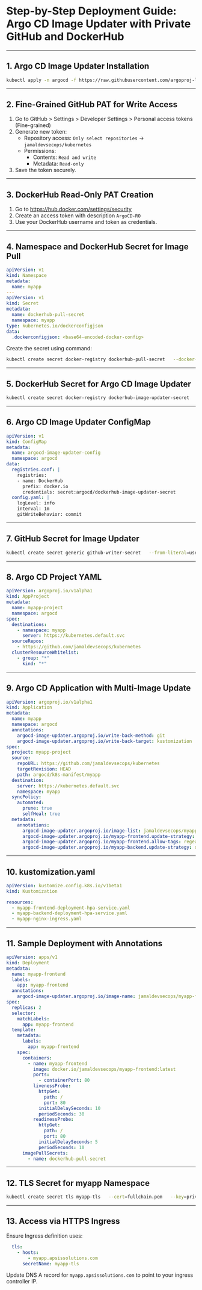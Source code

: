 
# Step-by-Step Deployment Guide: Argo CD Image Updater with Private GitHub and DockerHub

---
## 1. Argo CD Image Updater Installation

```bash
kubectl apply -n argocd -f https://raw.githubusercontent.com/argoproj-labs/argocd-image-updater/master/manifests/install.yaml
```

---
## 2. Fine-Grained GitHub PAT for Write Access

1. Go to GitHub > Settings > Developer Settings > Personal access tokens (Fine-grained)
2. Generate new token:
   - Repository access: `Only select repositories` → `jamaldevsecops/kubernetes`
   - Permissions:
     - Contents: `Read and write`
     - Metadata: `Read-only`
3. Save the token securely.

---
## 3. DockerHub Read-Only PAT Creation

1. Go to https://hub.docker.com/settings/security
2. Create an access token with description `ArgoCD-RO`
3. Use your DockerHub username and token as credentials.

---
## 4. Namespace and DockerHub Secret for Image Pull

```yaml
apiVersion: v1
kind: Namespace
metadata:
  name: myapp
---
apiVersion: v1
kind: Secret
metadata:
  name: dockerhub-pull-secret
  namespace: myapp
type: kubernetes.io/dockerconfigjson
data:
  .dockerconfigjson: <base64-encoded-docker-config>
```

Create the secret using command:
```bash
kubectl create secret docker-registry dockerhub-pull-secret   --docker-username=<username>   --docker-password=<token>   --docker-server=https://index.docker.io/v1/   --namespace=myapp
```

---
## 5. DockerHub Secret for Argo CD Image Updater

```bash
kubectl create secret docker-registry dockerhub-image-updater-secret   --docker-username=<username>   --docker-password=<token>   --docker-server=https://index.docker.io/v1/   -n argocd
```

---
## 6. Argo CD Image Updater ConfigMap

```yaml
apiVersion: v1
kind: ConfigMap
metadata:
  name: argocd-image-updater-config
  namespace: argocd
data:
  registries.conf: |
    registries:
    - name: DockerHub
      prefix: docker.io
      credentials: secret:argocd/dockerhub-image-updater-secret
  config.yaml: |
    logLevel: info
    interval: 1m
    gitWriteBehavior: commit
```

---
## 7. GitHub Secret for Image Updater

```bash
kubectl create secret generic github-writer-secret   --from-literal=username=jamaldevsecops   --from-literal=password=<GITHUB_FINE_GRAINED_PAT>   -n argocd
```

---
## 8. Argo CD Project YAML

```yaml
apiVersion: argoproj.io/v1alpha1
kind: AppProject
metadata:
  name: myapp-project
  namespace: argocd
spec:
  destinations:
    - namespace: myapp
      server: https://kubernetes.default.svc
  sourceRepos:
    - https://github.com/jamaldevsecops/kubernetes
  clusterResourceWhitelist:
    - group: "*"
      kind: "*"
```

---
## 9. Argo CD Application with Multi-Image Update

```yaml
apiVersion: argoproj.io/v1alpha1
kind: Application
metadata:
  name: myapp
  namespace: argocd
  annotations:
    argocd-image-updater.argoproj.io/write-back-method: git
    argocd-image-updater.argoproj.io/write-back-target: kustomization
spec:
  project: myapp-project
  source:
    repoURL: https://github.com/jamaldevsecops/kubernetes
    targetRevision: HEAD
    path: argocd/k8s-manifest/myapp
  destination:
    server: https://kubernetes.default.svc
    namespace: myapp
  syncPolicy:
    automated:
      prune: true
      selfHeal: true
  metadata:
    annotations:
      argocd-image-updater.argoproj.io/image-list: jamaldevsecops/myapp-frontend,jamaldevsecops/myapp-backend
      argocd-image-updater.argoproj.io/myapp-frontend.update-strategy: semver
      argocd-image-updater.argoproj.io/myapp-frontend.allow-tags: regexp:^v1\..*
      argocd-image-updater.argoproj.io/myapp-backend.update-strategy: digest
```

---
## 10. kustomization.yaml

```yaml
apiVersion: kustomize.config.k8s.io/v1beta1
kind: Kustomization

resources:
  - myapp-frontend-deployment-hpa-service.yaml
  - myapp-backend-deployment-hpa-service.yaml
  - myapp-nginx-ingress.yaml
```

---
## 11. Sample Deployment with Annotations

```yaml
apiVersion: apps/v1
kind: Deployment
metadata:
  name: myapp-frontend
  labels:
    app: myapp-frontend
  annotations:
    argocd-image-updater.argoproj.io/image-name: jamaldevsecops/myapp-frontend
spec:
  replicas: 2
  selector:
    matchLabels:
      app: myapp-frontend
  template:
    metadata:
      labels:
        app: myapp-frontend
    spec:
      containers:
        - name: myapp-frontend
          image: docker.io/jamaldevsecops/myapp-frontend:latest
          ports:
            - containerPort: 80
          livenessProbe:
            httpGet:
              path: /
              port: 80
            initialDelaySeconds: 10
            periodSeconds: 30
          readinessProbe:
            httpGet:
              path: /
              port: 80
            initialDelaySeconds: 5
            periodSeconds: 10
      imagePullSecrets:
        - name: dockerhub-pull-secret
```

---
## 12. TLS Secret for myapp Namespace

```bash
kubectl create secret tls myapp-tls   --cert=fullchain.pem   --key=privkey.pem   -n myapp
```

---
## 13. Access via HTTPS Ingress

Ensure Ingress definition uses:

```yaml
  tls:
    - hosts:
        - myapp.apsissolutions.com
      secretName: myapp-tls
```

Update DNS A record for `myapp.apsissolutions.com` to point to your ingress controller IP.
